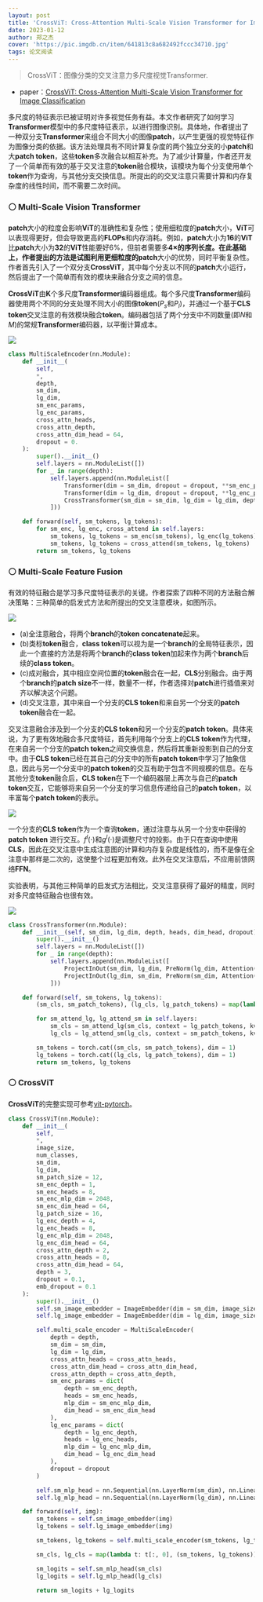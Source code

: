 ```yaml
---
layout: post
title: 'CrossViT: Cross-Attention Multi-Scale Vision Transformer for Image Classification'
date: 2023-01-12
author: 郑之杰
cover: 'https://pic.imgdb.cn/item/641813c8a682492fccc34710.jpg'
tags: 论文阅读
---
```


> CrossViT：图像分类的交叉注意力多尺度视觉Transformer.

- paper：[CrossViT: Cross-Attention Multi-Scale Vision Transformer for Image Classification](https://arxiv.org/abs/2103.14899)

多尺度的特征表示已被证明对许多视觉任务有益。本文作者研究了如何学习**Transformer**模型中的多尺度特征表示，以进行图像识别。具体地，作者提出了一种双分支**Transformer**来组合不同大小的图像**patch**，以产生更强的视觉特征作为图像分类的依据。该方法处理具有不同计算复杂度的两个独立分支的小**patch**和大**patch token**，这些**token**多次融合以相互补充。为了减少计算量，作者还开发了一个简单而有效的基于交叉注意的**token**融合模块，该模块为每个分支使用单个**token**作为查询，与其他分支交换信息。所提出的的交叉注意只需要计算和内存复杂度的线性时间，而不需要二次时间。

### ⚪ Multi-Scale Vision Transformer

**patch**大小的粒度会影响**ViT**的准确性和复杂性；使用细粒度的**patch**大小，**ViT**可以表现得更好，但会导致更高的**FLOPs**和内存消耗。例如，**patch**大小为**16**的**ViT**比**patch**大小为**32**的**ViT**性能要好$6\%$，但前者需要多**4×**的序列长度。在此基础上，作者提出的方法是试图利用更细粒度的**patch**大小的优势，同时平衡复杂性。作者首先引入了一个双分支**CrossViT**，其中每个分支以不同的**patch**大小运行，然后提出了一个简单而有效的模块来融合分支之间的信息。

**CrossViT**由**K**个多尺度**Transformer**编码器组成。每个多尺度**Transformer**编码器使用两个不同的分支处理不同大小的图像**token**($P_s$和$P_l$)，并通过一个基于**CLS token**交叉注意的有效模块融合**token**。编码器包括了两个分支中不同数量(即$N$和$M$)的常规**Transformer**编码器，以平衡计算成本。

![](https://pic.imgdb.cn/item/64156e7ba682492fcc414425.jpg)

```python
class MultiScaleEncoder(nn.Module):
    def __init__(
        self,
        *,
        depth,
        sm_dim,
        lg_dim,
        sm_enc_params,
        lg_enc_params,
        cross_attn_heads,
        cross_attn_depth,
        cross_attn_dim_head = 64,
        dropout = 0.
    ):
        super().__init__()
        self.layers = nn.ModuleList([])
        for _ in range(depth):
            self.layers.append(nn.ModuleList([
                Transformer(dim = sm_dim, dropout = dropout, **sm_enc_params),
                Transformer(dim = lg_dim, dropout = dropout, **lg_enc_params),
                CrossTransformer(sm_dim = sm_dim, lg_dim = lg_dim, depth = cross_attn_depth, heads = cross_attn_heads, dim_head = cross_attn_dim_head, dropout = dropout)
            ]))

    def forward(self, sm_tokens, lg_tokens):
        for sm_enc, lg_enc, cross_attend in self.layers:
            sm_tokens, lg_tokens = sm_enc(sm_tokens), lg_enc(lg_tokens)
            sm_tokens, lg_tokens = cross_attend(sm_tokens, lg_tokens)
        return sm_tokens, lg_tokens
```

### ⚪ Multi-Scale Feature Fusion

有效的特征融合是学习多尺度特征表示的关键。作者探索了四种不同的方法融合解决策略：三种简单的启发式方法和所提出的交叉注意模块，如图所示。

![](https://pic.imgdb.cn/item/64156ffaa682492fcc441233.jpg)

- (a)全注意融合，将两个**branch**的**token concatenate**起来。
- (b)类标**token**融合，**class token**可以视为是一个**branch**的全局特征表示，因此一个直接的方法是将两个**branch**的**class token**加起来作为两个**branch**后续的**class token**。
- (c)成对融合，其中相应空间位置的**token**融合在一起，**CLS**分别融合。由于两个**branch**的**patch size**不一样，数量不一样，作者选择对**patch**进行插值来对齐以解决这个问题。
- (d)交叉注意，其中来自一个分支的**CLS token**和来自另一个分支的**patch token**融合在一起。

交叉注意融合涉及到一个分支的**CLS token**和另一个分支的**patch token**。具体来说，为了更有效地融合多尺度特征，首先利用每个分支上的**CLS token**作为代理，在来自另一个分支的**patch token**之间交换信息，然后将其重新投影到自己的分支中。由于**CLS token**已经在其自己的分支中的所有**patch token**中学习了抽象信息，因此与另一个分支中的**patch token**的交互有助于包含不同规模的信息。在与其他分支**token**融合后，**CLS token**在下一个编码器层上再次与自己的**patch token**交互，它能够将来自另一个分支的学习信息传递给自己的**patch token**，以丰富每个**patch token**的表示。

![](https://pic.imgdb.cn/item/64157143a682492fcc460701.jpg)

一个分支的**CLS token**作为一个查询**token**，通过注意与从另一个分支中获得的**patch token** 进行交互。$f^l(\cdot)$和$g^l(\cdot)$是调整尺寸的投影。由于只在查询中使用**CLS**，因此在交叉注意中生成注意图的计算和内存复杂度是线性的，而不是像在全注意中那样是二次的，这使整个过程更加有效。此外在交叉注意后，不应用前馈网络**FFN**。

实验表明，与其他三种简单的启发式方法相比，交叉注意获得了最好的精度，同时对多尺度特征融合也很有效。

![](https://pic.imgdb.cn/item/6415722ca682492fcc479626.jpg)

```python
class CrossTransformer(nn.Module):
    def __init__(self, sm_dim, lg_dim, depth, heads, dim_head, dropout):
        super().__init__()
        self.layers = nn.ModuleList([])
        for _ in range(depth):
            self.layers.append(nn.ModuleList([
                ProjectInOut(sm_dim, lg_dim, PreNorm(lg_dim, Attention(lg_dim, heads = heads, dim_head = dim_head, dropout = dropout))),
                ProjectInOut(lg_dim, sm_dim, PreNorm(sm_dim, Attention(sm_dim, heads = heads, dim_head = dim_head, dropout = dropout)))
            ]))

    def forward(self, sm_tokens, lg_tokens):
        (sm_cls, sm_patch_tokens), (lg_cls, lg_patch_tokens) = map(lambda t: (t[:, :1], t[:, 1:]), (sm_tokens, lg_tokens))

        for sm_attend_lg, lg_attend_sm in self.layers:
            sm_cls = sm_attend_lg(sm_cls, context = lg_patch_tokens, kv_include_self = True) + sm_cls
            lg_cls = lg_attend_sm(lg_cls, context = sm_patch_tokens, kv_include_self = True) + lg_cls

        sm_tokens = torch.cat((sm_cls, sm_patch_tokens), dim = 1)
        lg_tokens = torch.cat((lg_cls, lg_patch_tokens), dim = 1)
        return sm_tokens, lg_tokens
```

### ⚪ CrossViT

**CrossViT**的完整实现可参考[vit-pytorch](https://github.com/lucidrains/vit-pytorch/blob/main/vit_pytorch/cross_vit.py)。

```python
class CrossViT(nn.Module):
    def __init__(
        self,
        *,
        image_size,
        num_classes,
        sm_dim,
        lg_dim,
        sm_patch_size = 12,
        sm_enc_depth = 1,
        sm_enc_heads = 8,
        sm_enc_mlp_dim = 2048,
        sm_enc_dim_head = 64,
        lg_patch_size = 16,
        lg_enc_depth = 4,
        lg_enc_heads = 8,
        lg_enc_mlp_dim = 2048,
        lg_enc_dim_head = 64,
        cross_attn_depth = 2,
        cross_attn_heads = 8,
        cross_attn_dim_head = 64,
        depth = 3,
        dropout = 0.1,
        emb_dropout = 0.1
    ):
        super().__init__()
        self.sm_image_embedder = ImageEmbedder(dim = sm_dim, image_size = image_size, patch_size = sm_patch_size, dropout = emb_dropout)
        self.lg_image_embedder = ImageEmbedder(dim = lg_dim, image_size = image_size, patch_size = lg_patch_size, dropout = emb_dropout)

        self.multi_scale_encoder = MultiScaleEncoder(
            depth = depth,
            sm_dim = sm_dim,
            lg_dim = lg_dim,
            cross_attn_heads = cross_attn_heads,
            cross_attn_dim_head = cross_attn_dim_head,
            cross_attn_depth = cross_attn_depth,
            sm_enc_params = dict(
                depth = sm_enc_depth,
                heads = sm_enc_heads,
                mlp_dim = sm_enc_mlp_dim,
                dim_head = sm_enc_dim_head
            ),
            lg_enc_params = dict(
                depth = lg_enc_depth,
                heads = lg_enc_heads,
                mlp_dim = lg_enc_mlp_dim,
                dim_head = lg_enc_dim_head
            ),
            dropout = dropout
        )

        self.sm_mlp_head = nn.Sequential(nn.LayerNorm(sm_dim), nn.Linear(sm_dim, num_classes))
        self.lg_mlp_head = nn.Sequential(nn.LayerNorm(lg_dim), nn.Linear(lg_dim, num_classes))

    def forward(self, img):
        sm_tokens = self.sm_image_embedder(img)
        lg_tokens = self.lg_image_embedder(img)

        sm_tokens, lg_tokens = self.multi_scale_encoder(sm_tokens, lg_tokens)

        sm_cls, lg_cls = map(lambda t: t[:, 0], (sm_tokens, lg_tokens))

        sm_logits = self.sm_mlp_head(sm_cls)
        lg_logits = self.lg_mlp_head(lg_cls)

        return sm_logits + lg_logits
```